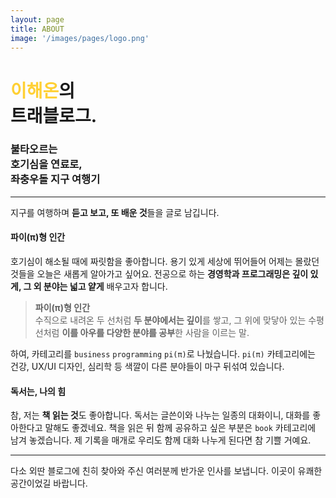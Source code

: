 ```yaml
---
layout: page
title: ABOUT
image: '/images/pages/logo.png'
---
```


# <span style="color:#ffd034">이해온</span>의 <br/> 트래블로그.

### 불타오르는<br/> 호기심을 연료로,<br/> 좌충우돌 지구 여행기

---

지구를 여행하며 **듣고 보고, 또 배운 것**들을 글로 남깁니다. 

#### 파이(π)형 인간

호기심이 해소될 때에 짜릿함을 좋아합니다. 용기 있게 세상에 뛰어들어 어제는 몰랐던 것들을 오늘은 새롭게 알아가고 싶어요. 전공으로 하는 **경영학과 프로그래밍은 깊이 있게, 그 외 분야는 넓고 얕게** 배우고자 합니다. 

> **파이(π)형 인간** <br/> 수직으로 내려온 두 선처럼 **두 분야에서는 깊이**를 쌓고, 그 위에 맞닿아 있는 수평선처럼 **이를 아우를 다양한 분야를 공부**한 사람을 이르는 말.

하여, 카테고리를 `business` `programming` `pi(π)`로 나눴습니다. `pi(π)` 카테고리에는 건강, UX/UI 디자인, 심리학 등 색깔이 다른 분야들이 마구 뒤섞여 있습니다.

#### 독서는, 나의 힘

참, 저는 **책 읽는 것**도 좋아합니다. 독서는 글쓴이와 나누는 일종의 대화이니, 대화를 좋아한다고 말해도 좋겠네요. 책을 읽은 뒤 함께 공유하고 싶은 부분은 `book` 카테고리에 남겨 놓겠습니다. 제 기록을 매개로 우리도 함께 대화 나누게 된다면 참 기쁠 거예요.

---

다소 외딴 블로그에 친히 찾아와 주신 여러분께 반가운 인사를 보냅니다.
이곳이 유쾌한 공간이었길 바랍니다.
<br/><br/>


